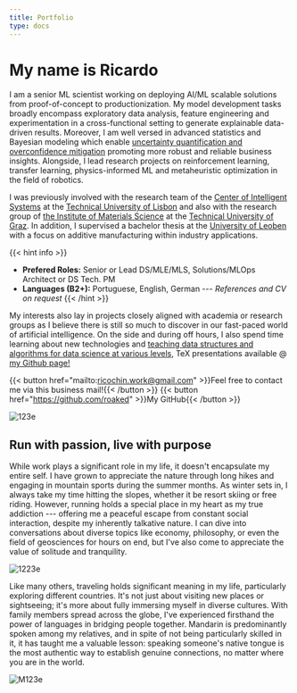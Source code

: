 ```yaml
---
title: Portfolio
type: docs
---
```


# **My name is Ricardo**

I am a senior ML scientist working on deploying AI/ML scalable solutions from proof-of-concept to productionization. My model development tasks broadly encompass exploratory data analysis, feature engineering and experimentation in a cross-functional setting to generate explainable data-driven results. Moreover, I am well versed in advanced statistics and Bayesian modeling which enable [uncertainty quantification and overconfidence mitigation](https://ricardochin.com/#uncertainty-quantification-in-bayesian-machine-learning) promoting more robust and reliable business insights. Alongside, I lead research projects on reinforcement learning, transfer learning, physics-informed ML and metaheuristic optimization in the field of robotics.

I was previously involved with the research team of the [Center of Intelligent Systems](https://csi.idmec.tecnico.ulisboa.pt/) at the [Technical University of Lisbon](https://tecnico.ulisboa.pt/en/) and also with the research group of [the Institute of Materials Science](https://www.tugraz.at/institute/imat/home) at the [Technical University of Graz](https://www.tugraz.at/en/home). In addition, I supervised a bachelor thesis at the [University of Leoben](https://www.unileoben.ac.at/en/) with a focus on additive manufacturing within industry applications.

{{< hint info >}}
- **Prefered Roles:** Senior or Lead DS/MLE/MLS, Solutions/MLOps Architect or DS Tech. PM
- **Languages (B2+):** Portuguese, English, German --- *References and CV on request*
{{< /hint >}}

My interests also lay in projects closely aligned with academia or research groups as I believe there is still so much to discover in our fast-paced world of artificial intelligence. On the side and during off hours, I also spend time learning about new technologies and [teaching data structures and algorithms for data science at various levels](https://ricardochin.com/docs/lectures/), TeX presentations available @ [my Github page!](https://github.com/roaked/programming-lectures)

{{< button href="mailto:ricochin.work@gmail.com" >}}Feel free to contact me via this business mail!{{< /button >}}
{{< button href="https://github.com/roaked" >}}My GitHub{{< /button >}}

![123e](https://live.staticflickr.com/65535/53730479309_a6af1c9ed4_c.jpg)

## **Run with passion, live with purpose**

While work plays a significant role in my life, it doesn't encapsulate my entire self. I have grown to appreciate the nature through long hikes and engaging in mountain sports during the summer months. As winter sets in, I always take my time hitting the slopes, whether it be resort skiing or free riding. However, running holds a special place in my heart as my true addiction --- offering me a peaceful escape from constant social interaction, despite my inherently talkative nature. I can dive into conversations about diverse topics like economy, philosophy, or even the field of geosciences for hours on end, but I've also come to appreciate the value of solitude and tranquility.

![1223e](https://live.staticflickr.com/65535/53508758200_1562f1d34e_c.jpg)

Like many others, traveling holds significant meaning in my life, particularly exploring different countries.  It's not just about visiting new places or sightseeing; it's more about fully immersing myself in diverse cultures. With family members spread across the globe, I've experienced firsthand the power of languages in bridging people together. Mandarin is predominantly spoken among my relatives, and in spite of not being particularly skilled in it, it has taught me a valuable lesson: speaking someone's native tongue is the most authentic way to establish genuine connections, no matter where you are in the world.

![M123e](https://live.staticflickr.com/65535/53343069030_6d4e5837cd_c.jpg)


